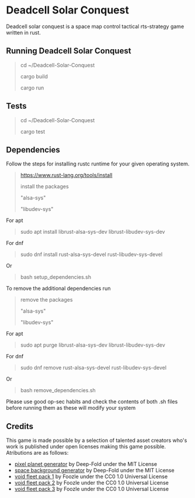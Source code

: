 # Deadcell Solar Conquest

Deadcell solar conquest is a space map control tactical rts-strategy game written in rust.

## Running Deadcell Solar Conquest

> cd ~/Deadcell-Solar-Conquest
>
> cargo build
>
> cargo run

## Tests

> cd ~/Deadcell-Solar-Conquest
>
> cargo test

## Dependencies

Follow the steps for installing rustc runtime for your given operating system.

> <https://www.rust-lang.org/tools/install>
>
> install the packages
>
> "alsa-sys"
>
> "libudev-sys"

For apt

> sudo apt install librust-alsa-sys-dev librust-libudev-sys-dev

For dnf

> sudo dnf install rust-alsa-sys-devel rust-libudev-sys-devel

Or

> bash setup_dependencies.sh

To remove the additional dependencies run

> remove the packages
>
> "alsa-sys"
>
> "libudev-sys"

For apt

> sudo apt purge librust-alsa-sys-dev librust-libudev-sys-dev

For dnf

> sudo dnf remove rust-alsa-sys-devel rust-libudev-sys-devel

Or

> bash remove_dependencies.sh

Please use good op-sec habits and check the contents of both .sh files before running them as these will modify your system

## Credits

This game is made possible by a selection of talented asset creators who's work is published under open licenses making this game possible. Atributions are as follows:

- [pixel planet generator](<https://deep-fold.itch.io/pixel-planet-generator>) by Deep-Fold under the MIT License
- [space background generator](<https://deep-fold.itch.io/space-background-generator>) by Deep-Fold under the MIT License
- [void fleet pack 1](<https://foozlecc.itch.io/void-fleet-pack-1>) by Foozle under the CC0 1.0 Universal License
- [void fleet pack 2](<https://foozlecc.itch.io/void-fleet-pack-2>) by Foozle under the CC0 1.0 Universal License
- [void fleet pack 3](<https://foozlecc.itch.io/void-fleet-pack-3>) by Foozle under the CC0 1.0 Universal License
